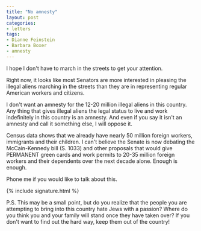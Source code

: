 ```yaml
---
title: "No amnesty"
layout: post
categories:
- letters
tags:
- Dianne Feinstein
- Barbara Boxer
- amnesty
---
```


I hope I don't have to march in the streets to get your attention.

Right now, it looks like most Senators are more interested in pleasing the illegal aliens marching in the streets than they are in representing regular American workers and citizens. 

I don't want an amnesty for the 12-20 million illegal aliens in this country. Any thing that gives illegal aliens the legal status to live and work indefinitely in this country is an amnesty. And even if you say it isn't an amnesty and call it something else, I will oppose it. 

Census data shows that we already have nearly 50 million foreign workers, immigrants and their children. I can't believe the Senate is now debating the McCain-Kennedy bill (S. 1033) and other proposals that would give PERMANENT green cards and work permits to 20-35 million foreign workers and their dependents over the next decade alone. Enough is enough. 

Phone me if you would like to talk about this.

{% include signature.html %}

P.S. This may be a small point, but do you realize that the people you are attempting to bring into this country hate Jews with a passion? Where do you think you and your family will stand once they have taken over? If you don't want to find out the hard way, keep them out of the country!
